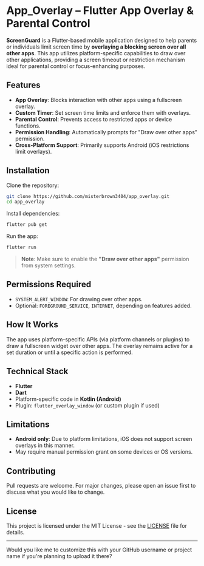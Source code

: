 

# App_Overlay – Flutter App Overlay & Parental Control

**ScreenGuard** is a Flutter-based mobile application designed to help parents or individuals limit screen time by **overlaying a blocking screen over all other apps**. This app utilizes platform-specific capabilities to draw over other applications, providing a screen timeout or restriction mechanism ideal for parental control or focus-enhancing purposes.

## Features

- **App Overlay**: Blocks interaction with other apps using a fullscreen overlay.
- **Custom Timer**: Set screen time limits and enforce them with overlays.
- **Parental Control**: Prevents access to restricted apps or device functions.
- **Permission Handling**: Automatically prompts for "Draw over other apps" permission.
- **Cross-Platform Support**: Primarily supports Android (iOS restrictions limit overlays).


## Installation

Clone the repository:

```bash
git clone https://github.com/misterbrown3404/app_overlay.git
cd app_overlay
```

Install dependencies:

```bash
flutter pub get
```

Run the app:

```bash
flutter run
```

> **Note**: Make sure to enable the **"Draw over other apps"** permission from system settings.

## Permissions Required

- `SYSTEM_ALERT_WINDOW`: For drawing over other apps.
- Optional: `FOREGROUND_SERVICE`, `INTERNET`, depending on features added.

## How It Works

The app uses platform-specific APIs (via platform channels or plugins) to draw a fullscreen widget over other apps. The overlay remains active for a set duration or until a specific action is performed.

## Technical Stack

- **Flutter**
- **Dart**
- Platform-specific code in **Kotlin (Android)**
- Plugin: `flutter_overlay_window` (or custom plugin if used)

## Limitations

- **Android only**: Due to platform limitations, iOS does not support screen overlays in this manner.
- May require manual permission grant on some devices or OS versions.

## Contributing

Pull requests are welcome. For major changes, please open an issue first to discuss what you would like to change.

## License

This project is licensed under the MIT License - see the [LICENSE](LICENSE) file for details.

---

Would you like me to customize this with your GitHub username or project name if you're planning to upload it there?
